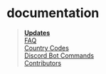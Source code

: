 # documentation

> [**Updates**](https://github.com/IKEAStock/documentation/blob/main/updates.md)\
> [FAQ](https://github.com/IKEAStock/documentation/blob/main/faq.md)\
> [Country Codes](https://github.com/IKEAStock/documentation/blob/main/countrycodes.md)\
> [Discord Bot Commands](https://github.com/IKEAStock/documentation/blob/main/commands.md)\
> [Contributors](https://github.com/IKEAStock/documentation/blob/main/contributors.md)

